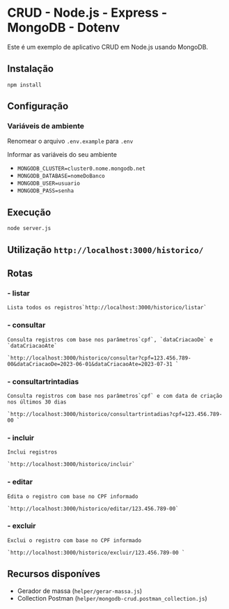 # CRUD - Node.js - Express - MongoDB - Dotenv

Este é um exemplo de aplicativo CRUD em Node.js usando MongoDB.

## Instalação

`npm install`

## Configuração

### Variáveis de ambiente

Renomear o arquivo `.env.example` para `.env`

Informar as variáveis do seu ambiente

* `MONGODB_CLUSTER=cluster0.nome.mongodb.net`
* `MONGODB_DATABASE=nomeDoBanco`
* `MONGODB_USER=usuario`
* `MONGODB_PASS=senha`

## Execução

`node server.js`

## Utilização `http://localhost:3000/historico/`

## Rotas

### - listar

    Lista todos os registros`http://localhost:3000/historico/listar`

### - consultar

    Consulta registros com base nos parâmetros`cpf`, `dataCriacaoDe` e  `dataCriacaoAte`

    `http://localhost:3000/historico/consultar?cpf=123.456.789-00&dataCriacaoDe=2023-06-01&dataCriacaoAte=2023-07-31 `

### - consultartrintadias

    Consulta registros com base nos parâmetros`cpf` e com data de criação nos últimos 30 dias

    `http://localhost:3000/historico/consultartrintadias?cpf=123.456.789-00 `

### - incluir

    Inclui registros

    `http://localhost:3000/historico/incluir`

### **- editar**

    Edita o registro com base no CPF informado

    `http://localhost:3000/historico/editar/123.456.789-00`

### - excluir

    Exclui o registro com base no CPF informado

    `http://localhost:3000/historico/excluir/123.456.789-00 `

## Recursos disponíves

* Gerador de massa (`helper/gerar-massa.js`)
* Collection Postman (`helper/mongodb-crud.postman_collection.js`)
